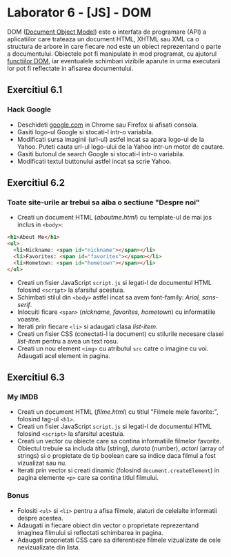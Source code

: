 # Laborator 6 - [JS] - DOM

DOM ([Document Object Model](https://developer.mozilla.org/en-US/docs/Web/API/Document_Object_Model/Introduction)) este o interfata de programare (API) a aplicatiilor care trateaza un document HTML, XHTML sau XML ca o structura de arbore in care fiecare nod este un obiect reprezentand o parte a documentului. Obiectele pot fi manipulate in mod programat, cu ajutorul [functiilor DOM](https://www.impressivewebs.com/10-essential-dom-methods-techniques-for-practical-javascript/), iar eventualele schimbari vizibile aparute in urma executarii lor pot fi reflectate in afisarea documentului.

## Exercitiul 6.1

### Hack Google

- Deschideti [google.com](https://www.google.com) in Chrome sau Firefox si afisati consola.
- Gasiti logo-ul Google si stocati-l intr-o variabila.
- Modificati sursa imaginii (url-ul) astfel incat sa apara logo-ul de la Yahoo. Puteti cauta url-ul logo-ului de la Yahoo intr-un motor de cautare.
- Gasiti butonul de search Google si stocati-l intr-o variabila.
- Modificati textul buttonului astfel incat sa scrie Yahoo.

## Exercitiul 6.2

### Toate site-urile ar trebui sa aiba o sectiune "Despre noi"

- Creati un document HTML (_aboutme.html_) cu template-ul de mai jos inclus in `<body>`:

```html
<h1>About Me</h1>
<ul>
  <li>Nickname: <span id="nickname"></span></li>
  <li>Favorites: <span id="favorites"></span></li>
  <li>Hometown: <span id="hometown"></span></li>
</ul>
```

- Creati un fisier JavaScript `script.js` si legati-l de documentul HTML folosind `<script>` la sfarsitul acestuia.
- Schimbati stilul din `<body>` astfel incat sa avem font-family: _Arial, sans-serif_.
- Inlocuiti ficare `<span>` (_nickname, favorites, hometown_) cu informatiile voastre.
- Iterati prin fiecare `<li>` si adaugati clasa _list-item_.
- Creati un fisier CSS (conectati-l la document) cu stilurile necesare clasei _list-item_ pentru a avea un text rosu.
- Creati un nou element `<img>` cu atributul `src` catre o imagine cu voi. Adaugati acel element in pagina.

## Exercitiul 6.3

### My IMDB

- Creati un document HTML (_filme.html_) cu titlul "Filmele mele favorite:", folosind tag-ul `<h1>`.
- Creati un fisier JavaScript `script.js` si legati-l de documentul HTML folosind `<script>` la sfarsitul acestuia.
- Creati un vector cu obiecte care sa contina informatiile filmelor favorite. Obiectul trebuie sa includa _titlu_ (string), _durata_ (number), _actori_ (array of strings) si o propietate de tip boolean care sa indice daca filmul a fost vizualizat sau nu.
- Iterati prin vector si creati dinamic (folosind `document.createElement`) in pagina elemente `<p>` care sa contina titlul filmului.

### Bonus

- Folositi `<ul>` si `<li>` pentru a afisa filmele, alaturi de celelalte informatii despre acestea.
- Adaugati in fiecare obiect din vector o proprietate reprezentand imaginea filmului si reflectati schimbarea in pagina.
- Adaugati proprietati CSS care sa diferentieze filmele vizualizate de cele nevizualizate din lista.
